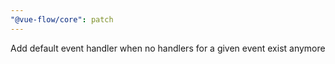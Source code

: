 ```yaml
---
"@vue-flow/core": patch
---
```


Add default event handler when no handlers for a given event exist anymore
